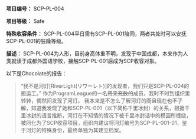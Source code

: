 
**项目编号：** SCP-PL-004

**项目等级：** Safe

**特殊收容条件：** SCP-PL-004平日需有SCP-PL-001陪同，两者共处时可以安抚SCP-PL-001的狂躁等级。

**描述：** SCP-PL-004为人形，目前身高体重不明，发现于中国成都，本来作为人类就读于成都外国语学校，接触SCP-PL-001后成为SCP收容对象。<br />

以下是Chocolate的报告：

>“我不是河灯\[RiverLight(リワーレト)\]的发现者，我们只是SCP-PL-004的搬运工。”
作为ProgramLeague的一名~~用来充数的~~成员，我时不时到组织里转转，偶然间发现了河灯。
我本来是不怎么了解河灯的~~而且现在也不了解~~，知道我发现了她和SCP-PL-001（以下简称千里冰封）的关系，根据千里冰封的语言推断，河灯在不知情的情况下被千里冰封话中的模因所缠绕，被同化为了SCP收容项目，组织内建议将河灯编号为SCP-PL-001-01，鉴于河灯的特殊身份，最终单独为其建立档案。<br />


